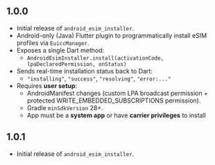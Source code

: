 ## 1.0.0

- Initial release of `android_esim_installer`.
- Android-only (Java) Flutter plugin to programmatically install eSIM profiles via `EuiccManager`.
- Exposes a single Dart method:
  - `AndroidEsimInstaller.install(activationCode, lpaDeclaredPermission, onStatus)`
- Sends real-time installation status back to Dart:
  - `"installing"`, `"success"`, `"resolving"`, `"error:..."`
- Requires **user setup**:
  - AndroidManifest changes (custom LPA broadcast permission + protected WRITE_EMBEDDED_SUBSCRIPTIONS permission).
  - Gradle `minSdkVersion` 28+.
  - App must be a **system app** or have **carrier privileges** to install

## 1.0.1

- Initial release of `android_esim_installer`.

